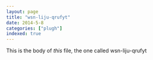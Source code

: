 ```yaml
---
layout: page
title: "wsn-liju-qrufyt"
date: 2014-5-8
categories: ["plugh"]
indexed: true
---
```

This is the body of _this_ file, the one called wsn-liju-qrufyt
